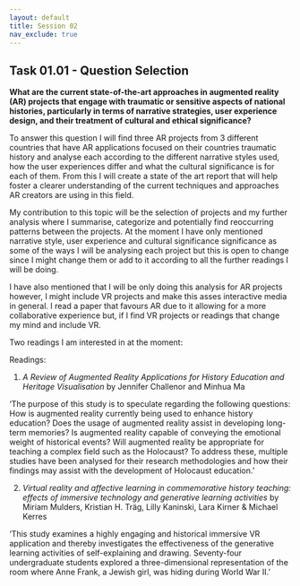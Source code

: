 ```yaml
---
layout: default
title: Session 02
nav_exclude: true
---
```

## **Task 01.01 - Question Selection**

**What are the current state-of-the-art approaches in augmented reality (AR) projects that engage with traumatic or sensitive aspects of national histories, particularly in terms of narrative strategies, user experience design, and their treatment of cultural and ethical significance?**

To answer this question I will find three AR projects from 3 different countries that have AR applications focused on their countries traumatic history and analyse each according to the different narrative styles used, how the user experiences differ and what the cultural significance is for each of them. From this I will create a state of the art report that will help foster a clearer understanding of the current techniques and approaches AR creators are using in this field. 

My contribution to this topic will be the selection of projects and my further analysis where I summarise, categorize and potentially find reoccurring patterns between the projects. At the moment I have only mentioned narrative style, user experience and cultural significance significance as some of the ways I will be analysing each project but this is open to change since I might change them or add to it according to all the further readings I will be doing. 

I have also mentioned that I will be only doing this analysis for AR projects however, I might include VR projects and make this asses interactive media in general. I read a paper that favours AR due to it allowing for a more collaborative experience but, if I find VR projects or readings that change my mind and include VR.

Two readings I am interested in at the moment:

Readings: 

1. *A Review of Augmented Reality Applications for History Education and Heritage Visualisation* by Jennifer Challenor and Minhua Ma

‘The purpose of this study is to speculate regarding the following questions: How is augmented reality currently being used to enhance history education? Does the usage of augmented reality assist in developing long-term memories? Is augmented reality capable of conveying the emotional weight of historical events? Will augmented reality be appropriate for teaching a complex field such as the Holocaust? To address these, multiple studies have been analysed for their research methodologies and how their findings may assist with the development of
Holocaust education.’

2. *Virtual reality and affective learning in commemorative history teaching: effects of immersive technology and generative learning activities* by Miriam Mulders, Kristian H. Träg, Lilly Kaninski, Lara Kirner & Michael Kerres

‘This study examines a highly engaging and historical immersive VR application and thereby investigates the effectiveness of the generative learning activities of self-explaining and drawing. Seventy-four undergraduate students explored a three-dimensional representation of the room where Anne Frank, a Jewish girl, was hiding during World War II.’
